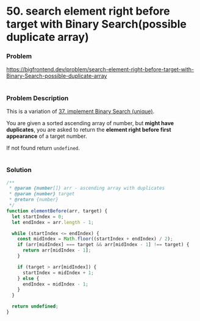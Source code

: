 # 50. search element right before target with Binary Search(possible duplicate array)

### Problem

https://bigfrontend.dev/problem/search-element-right-before-target-with-Binary-Search-possible-duplicate-array

#

### Problem Description

This is a variation of [37. implement Binary Search (unique)](https://bigfrontend.dev/problem/implement-Binary-Search-Unique).

You are given a sorted ascending array of number, but **might have duplicates**, you are asked to return the **element right before first appearance** of a target number.

If not found return `undefined`.

#

### Solution

```js
/**
 * @param {number[]} arr - ascending array with duplicates
 * @param {number} target
 * @return {number}
 */
function elementBefore(arr, target) {
  let startIndex = 0;
  let endIndex = arr.length - 1;

  while (startIndex <= endIndex) {
    const midIndex = Math.floor((startIndex + endIndex) / 2);
    if (arr[midIndex] === target && arr[midIndex - 1] !== target) {
      return arr[midIndex - 1];
    }

    if (target > arr[midIndex]) {
      startIndex = midIndex + 1;
    } else {
      endIndex = midIndex - 1;
    }
  }

  return undefined;
}
```
